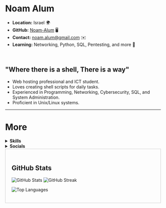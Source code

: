 # Noam Alum

- **Location:** Israel 🌍
- **GitHub:** [Noam-Alum](https://github.com/Noam-Alum) 🖥️
- **Contact:** [noam.alum@gmail.com](mailto:noam.alum@gmail.com) ✉️
- **Learning:** Networking, Python, SQL, Pentesting, and more 🧠

<br>

## "Where there is a shell, There is a way"

- Web hosting professional and ICT student.
- Loves creating shell scripts for daily tasks.
- Experienced in Programming, Networking, Cybersecurity, SQL, and System Administration.
- Proficient in Unix/Linux systems.

---

# More

<details>
  <summary><strong>Skills</strong></summary>
  <ul>
    <li><img src="https://raw.githubusercontent.com/danielcranney/readme-generator/main/public/icons/skills/python-colored.svg" alt="Python" width="36" height="36"></li>
    <li><img src="https://raw.githubusercontent.com/danielcranney/readme-generator/main/public/icons/skills/html5-colored.svg" alt="HTML5" width="36" height="36"></li>
    <li><img src="https://raw.githubusercontent.com/danielcranney/readme-generator/main/public/icons/skills/nodejs-colored.svg" alt="NodeJS" width="36" height="36"></li>
    <li><img src="https://raw.githubusercontent.com/danielcranney/readme-generator/main/public/icons/skills/mysql-colored.svg" alt="MySQL" width="36" height="36"></li>
    <li><img src="https://raw.githubusercontent.com/danielcranney/readme-generator/main/public/icons/skills/linux-colored.svg" alt="Linux" width="36" height="36"></li>
  </ul>
</details>

<details>
  <summary><strong>Socials</strong></summary>
  <ul>
    <li><a href="https://discord.com/users/noam_alum" rel="nofollow"><img src="https://raw.githubusercontent.com/danielcranney/readme-generator/main/public/icons/socials/discord.svg" width="32" height="32"></a></li>
    <li><a href="https://www.github.com/Noam-Alum"><img src="https://raw.githubusercontent.com/danielcranney/readme-generator/main/public/icons/socials/github.svg" width="32" height="32"></a></li>
    <li><a href="http://www.instagram.com/noam_alum" rel="nofollow"><img src="https://raw.githubusercontent.com/danielcranney/readme-generator/main/public/icons/socials/instagram.svg" width="32" height="32"></a></li>
    <li><a href="https://www.linkedin.com/in/noam-alum-51ba7421b/" rel="nofollow"><img src="https://raw.githubusercontent.com/danielcranney/readme-generator/main/public/icons/socials/linkedin.svg" width="32" height="32"></a></li>
  </ul>
</details>

<div style="max-width: 100%; padding: 20px; border: 1px solid #ccc; overflow: auto;">

## GitHub Stats

![GitHub Stats](https://github-readme-stats.vercel.app/api?username=Noam-Alum&theme=dark&hide_border=false&include_all_commits=false&count_private=true)
![GitHub Streak](https://github-readme-streak-stats.herokuapp.com/?user=Noam-Alum&theme=dark&hide_border=false)

![Top Languages](https://github-readme-stats.vercel.app/api/top-langs/?username=Noam-Alum&theme=dark&hide_border=false&include_all_commits=false&count_private=true&layout=compact)

</div>
